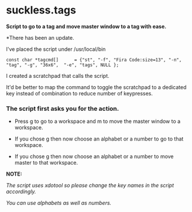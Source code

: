 # suckless.tags

__Script to go to a tag and move master window to a tag with ease.__

*There has been an update.

I've placed the script under /usr/local/bin

```
const char *tagcmd[]      = {"st", "-f", "Fira Code:size=13", "-n", "tag", "-g", "36x6",  "-e", "tags", NULL };
```

I created a scratchpad that calls the script.

It'd be better to map the command to toggle the scratchpad to a dedicated key instead of combination to reduce number of keypresses.

### The script first asks you for the action.

- Press g to go to a workspace and m to move the master window to a workspace.

- If you chose g then now choose an alphabet or a number to go to that workspace.

- If you chose g then now choose an alphabet or a number to move master to that workspace.

__NOTE:__

_The script uses xdotool so please change the key names in the script accordingly._

_You can use alphabets as well as numbers._
